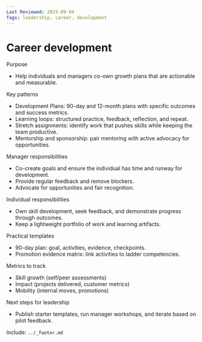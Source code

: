 ```yaml
---
Last Reviewed: 2025-09-04
Tags: leadership, career, development
---
```

# Career development

Purpose
- Help individuals and managers co-own growth plans that are actionable and measurable.

Key patterns
- Development Plans: 90-day and 12-month plans with specific outcomes and success metrics.
- Learning loops: structured practice, feedback, reflection, and repeat.
- Stretch assignments: identify work that pushes skills while keeping the team productive.
- Mentorship and sponsorship: pair mentoring with active advocacy for opportunities.

Manager responsibilities
- Co-create goals and ensure the individual has time and runway for development.
- Provide regular feedback and remove blockers.
- Advocate for opportunities and fair recognition.

Individual responsibilities
- Own skill development, seek feedback, and demonstrate progress through outcomes.
- Keep a lightweight portfolio of work and learning artifacts.

Practical templates
- 90-day plan: goal, activities, evidence, checkpoints.
- Promotion evidence matrix: link activities to ladder competencies.

Metrics to track
- Skill growth (self/peer assessments)
- Impact (projects delivered, customer metrics)
- Mobility (internal moves, promotions)

Next steps for leadership
- Publish starter templates, run manager workshops, and iterate based on pilot feedback.

Include: `../_footer.md`
